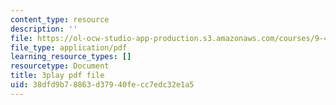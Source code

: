 ```yaml
---
content_type: resource
description: ''
file: https://ol-ocw-studio-app-production.s3.amazonaws.com/courses/9-40-introduction-to-neural-computation-spring-2018/38dfd9b78863d37940fecc7edc32e1a5_EpPtCLkCGOk.pdf
file_type: application/pdf
learning_resource_types: []
resourcetype: Document
title: 3play pdf file
uid: 38dfd9b7-8863-d379-40fe-cc7edc32e1a5
---
```

